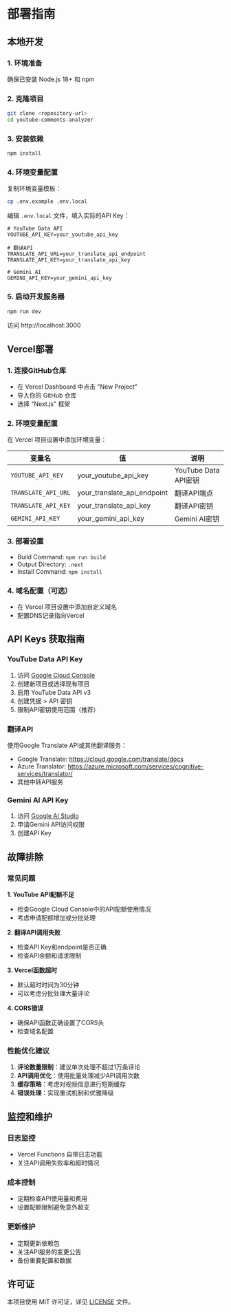 # 部署指南

## 本地开发

### 1. 环境准备
确保已安装 Node.js 18+ 和 npm

### 2. 克隆项目
```bash
git clone <repository-url>
cd youtube-comments-analyzer
```

### 3. 安装依赖
```bash
npm install
```

### 4. 环境变量配置
复制环境变量模板：
```bash
cp .env.example .env.local
```

编辑 `.env.local` 文件，填入实际的API Key：
```env
# YouTube Data API
YOUTUBE_API_KEY=your_youtube_api_key

# 翻译API
TRANSLATE_API_URL=your_translate_api_endpoint
TRANSLATE_API_KEY=your_translate_api_key

# Gemini AI
GEMINI_API_KEY=your_gemini_api_key
```

### 5. 启动开发服务器
```bash
npm run dev
```

访问 http://localhost:3000

## Vercel部署

### 1. 连接GitHub仓库
- 在 Vercel Dashboard 中点击 "New Project"
- 导入你的 GitHub 仓库
- 选择 "Next.js" 框架

### 2. 环境变量配置
在 Vercel 项目设置中添加环境变量：

| 变量名 | 值 | 说明 |
|--------|----|----|
| `YOUTUBE_API_KEY` | your_youtube_api_key | YouTube Data API密钥 |
| `TRANSLATE_API_URL` | your_translate_api_endpoint | 翻译API端点 |
| `TRANSLATE_API_KEY` | your_translate_api_key | 翻译API密钥 |
| `GEMINI_API_KEY` | your_gemini_api_key | Gemini AI密钥 |

### 3. 部署设置
- Build Command: `npm run build`
- Output Directory: `.next`
- Install Command: `npm install`

### 4. 域名配置（可选）
- 在 Vercel 项目设置中添加自定义域名
- 配置DNS记录指向Vercel

## API Keys 获取指南

### YouTube Data API Key
1. 访问 [Google Cloud Console](https://console.cloud.google.com/)
2. 创建新项目或选择现有项目
3. 启用 YouTube Data API v3
4. 创建凭据 > API 密钥
5. 限制API密钥使用范围（推荐）

### 翻译API
使用Google Translate API或其他翻译服务：
- Google Translate: https://cloud.google.com/translate/docs
- Azure Translator: https://azure.microsoft.com/services/cognitive-services/translator/
- 其他中转API服务

### Gemini AI API Key
1. 访问 [Google AI Studio](https://aistudio.google.com/)
2. 申请Gemini API访问权限
3. 创建API Key

## 故障排除

### 常见问题

**1. YouTube API配额不足**
- 检查Google Cloud Console中的API配额使用情况
- 考虑申请配额增加或分批处理

**2. 翻译API调用失败**
- 检查API Key和endpoint是否正确
- 检查API余额和请求限制

**3. Vercel函数超时**
- 默认超时时间为30分钟
- 可以考虑分批处理大量评论

**4. CORS错误**
- 确保API函数正确设置了CORS头
- 检查域名配置

### 性能优化建议

1. **评论数量限制**：建议单次处理不超过1万条评论
2. **API调用优化**：使用批量处理减少API调用次数
3. **缓存策略**：考虑对视频信息进行短期缓存
4. **错误处理**：实现重试机制和优雅降级

## 监控和维护

### 日志监控
- Vercel Functions 自带日志功能
- 关注API调用失败率和超时情况

### 成本控制
- 定期检查API使用量和费用
- 设置配额限制避免意外超支

### 更新维护
- 定期更新依赖包
- 关注API服务的变更公告
- 备份重要配置和数据

## 许可证
本项目使用 MIT 许可证，详见 [LICENSE](LICENSE) 文件。